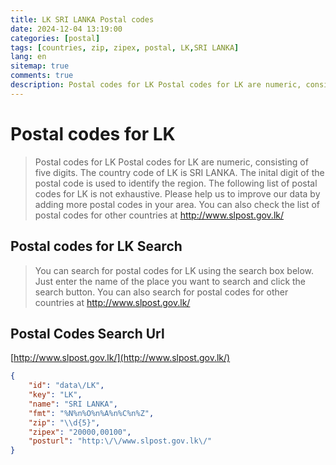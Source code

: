 ```yaml
---
title: LK SRI LANKA Postal codes 
date: 2024-12-04 13:19:00
categories: [postal]
tags: [countries, zip, zipex, postal, LK,SRI LANKA]
lang: en
sitemap: true
comments: true
description: Postal codes for LK Postal codes for LK are numeric, consisting of five digits. The country code of LK is SRI LANKA. The inital digit of the postal code is used to identify the region. The following list of postal codes for LK is not exhaustive. Please help us to improve our data by adding more postal codes in your area. You can also check the list of postal codes for other countries at http://www.slpost.gov.lk/
---
```


# Postal codes for LK
> Postal codes for LK Postal codes for LK are numeric, consisting of five digits. The country code of LK is SRI LANKA. The inital digit of the postal code is used to identify the region. The following list of postal codes for LK is not exhaustive. Please help us to improve our data by adding more postal codes in your area. You can also check the list of postal codes for other countries at http://www.slpost.gov.lk/

## Postal codes for LK Search 
> You can search for postal codes for LK using the search box below. Just enter the name of the place you want to search and click the search button. You can also search for postal codes for other countries at http://www.slpost.gov.lk/

## Postal Codes Search Url

[http://www.slpost.gov.lk/](http://www.slpost.gov.lk/)
```json
{
    "id": "data\/LK",
    "key": "LK",
    "name": "SRI LANKA",
    "fmt": "%N%n%O%n%A%n%C%n%Z",
    "zip": "\\d{5}",
    "zipex": "20000,00100",
    "posturl": "http:\/\/www.slpost.gov.lk\/"
}
```
